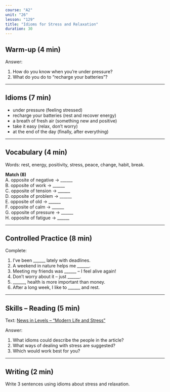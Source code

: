 ```yaml
---
course: "A2"
unit: "26"
lesson: "129"
title: "Idioms for Stress and Relaxation"
duration: 30
---
```


## Warm-up (4 min)
Answer:
1. How do you know when you’re under pressure?  
2. What do you do to “recharge your batteries”?  

-------
## Idioms (7 min)
- under pressure (feeling stressed)  
- recharge your batteries (rest and recover energy)  
- a breath of fresh air (something new and positive)  
- take it easy (relax, don’t worry)  
- at the end of the day (finally, after everything)  

-------
## Vocabulary (4 min)
Words: rest, energy, positivity, stress, peace, change, habit, break.  

**Match (8)**  
A. opposite of negative → ______  
B. opposite of work → ______  
C. opposite of tension → ______  
D. opposite of problem → ______  
E. opposite of old → ______  
F. opposite of calm → ______  
G. opposite of pressure → ______  
H. opposite of fatigue → ______  

-------
## Controlled Practice (8 min)
Complete:  
1. I’ve been ______ lately with deadlines.  
2. A weekend in nature helps me ______.  
3. Meeting my friends was ______ – I feel alive again!  
4. Don’t worry about it – just ______.  
5. ______, health is more important than money.  
6. After a long week, I like to ______ and rest.  

-------
## Skills – Reading (5 min)
Text: [News in Levels – “Modern Life and Stress”](https://www.newsinlevels.com/)  

Answer:  
1. What idioms could describe the people in the article?  
2. What ways of dealing with stress are suggested?  
3. Which would work best for you?  

-------
## Writing (2 min)
Write 3 sentences using idioms about stress and relaxation.
